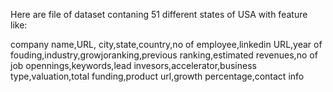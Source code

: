 Here are file of dataset contaning 51 different states of USA with feature like:

company name,URL, city,state,country,no of employee,linkedin URL,year of fouding,industry,growjoranking,previous ranking,estimated revenues,no of job opennings,keywords,lead invesors,accelerator,business type,valuation,total funding,product url,growth percentage,contact info
